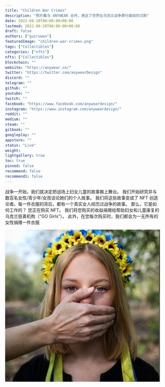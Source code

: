 ```yaml
---
title: "Children War Crimes"
description: "照片集与 ANYWEAR 合作，表达了世界在乌克兰战争罪行面前的沉默"
date: 2022-08-28T00:00:00+08:00
lastmod: 2022-08-28T00:00:00+08:00
draft: false
authors: ["guiruwen"]
featuredImage: "children-war-crimes.png"
tags: ["Collectibles"]
categories: ["nfts"]
nfts: ["Collectibles"]
blockchain: ""
website: "https://anywear.co/"
twitter: "https://twitter.com/anywearDesign"
discord: ""
telegram: ""
github: ""
youtube: ""
twitch: ""
facebook: "https://www.facebook.com/anyweardesign/"
instagram: "https://www.instagram.com/anyweardesign/"
reddit: ""
medium: ""
steam: ""
gitbook: ""
googleplay: ""
appstore: ""
status: "Live"
weight: 
lightgallery: true
toc: true
pinned: false
recommend: false
recommend1: false
---
```

战争一开始，我们就决定把战场上妇女儿童的故事搬上舞台。
我们开始研究并与数百名女性/青少年/女孩谈论她们的个人故事。
我们将这些故事变成了 NFT 创造论者。每一件衣服的背后，都有一个真实女人经历过战争的故事。
那么，它是如何工作的？
您正在购买 NFT。
我们将您购买的收益捐赠给帮助妇女和儿童康复的乌克兰慈善机构（“GO Girls”）。
此外，在您每次购买时，我们都会为一无所有的女性捐赠一件衣服



![nft](01.png)